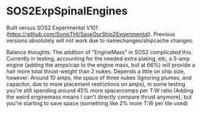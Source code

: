 # SOS2ExpSpinalEngines

Built versus SOS2 Experimental V101 (https://github.com/SonicTHI/SaveOurShip2Experimental). Previous versions absolutely will not work due to namechanges/shipcache changes.

Balance thoughts: The addition of "EngineMass" in SOS2 complicated this. Currently in testing, accounting for the needed extra plating, etc, a 5-amp engine (adding the amps/cap to the engine mass, but at 66%) will provide a hair more total thrust-weight than 2 nukes. Depends a little on ship size, however. Around 10 amps, the space of three nukes (Ignoring plumes, and capacitor, due to more placement restrictions on amps), in some testing you're still spending around 45% more spacercomps per T:W ratio (Adding the weird enginemass means I can't directly compare thrust anymore), but you're starting to save space (something like 2% more T:W per tile used)
